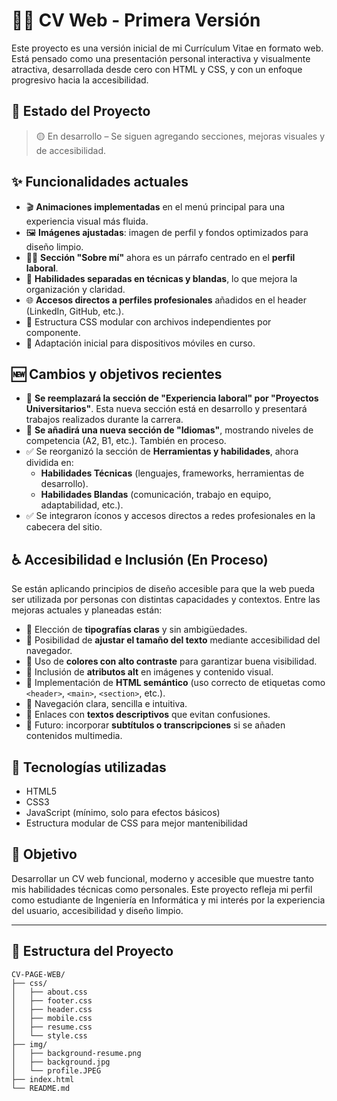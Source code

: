 # 🧑‍💻 CV Web - Primera Versión

Este proyecto es una versión inicial de mi Currículum Vitae en formato web. Está pensado como una presentación personal interactiva y visualmente atractiva, desarrollada desde cero con HTML y CSS, y con un enfoque progresivo hacia la accesibilidad.

## 🚧 Estado del Proyecto

> 🟡 En desarrollo – Se siguen agregando secciones, mejoras visuales y de accesibilidad.

## ✨ Funcionalidades actuales

- 🎬 **Animaciones implementadas** en el menú principal para una experiencia visual más fluida.
- 🖼️ **Imágenes ajustadas**: imagen de perfil y fondos optimizados para diseño limpio.
- 🧑‍💼 **Sección "Sobre mí"** ahora es un párrafo centrado en el **perfil laboral**.
- 🧠 **Habilidades separadas en técnicas y blandas**, lo que mejora la organización y claridad.
- 🌐 **Accesos directos a perfiles profesionales** añadidos en el header (LinkedIn, GitHub, etc.).
- 📑 Estructura CSS modular con archivos independientes por componente.
- 📱 Adaptación inicial para dispositivos móviles en curso.

## 🆕 Cambios y objetivos recientes

- 🔄 **Se reemplazará la sección de "Experiencia laboral" por "Proyectos Universitarios"**. Esta nueva sección está en desarrollo y presentará trabajos realizados durante la carrera.
- 🔄 **Se añadirá una nueva sección de "Idiomas"**, mostrando niveles de competencia (A2, B1, etc.). También en proceso.
- ✅ Se reorganizó la sección de **Herramientas y habilidades**, ahora dividida en:
  - **Habilidades Técnicas** (lenguajes, frameworks, herramientas de desarrollo).
  - **Habilidades Blandas** (comunicación, trabajo en equipo, adaptabilidad, etc.).
- ✅ Se integraron íconos y accesos directos a redes profesionales en la cabecera del sitio.

## ♿ Accesibilidad e Inclusión (En Proceso)

Se están aplicando principios de diseño accesible para que la web pueda ser utilizada por personas con distintas capacidades y contextos. Entre las mejoras actuales y planeadas están:

- 🔄 Elección de **tipografías claras** y sin ambigüedades.
- 🔄 Posibilidad de **ajustar el tamaño del texto** mediante accesibilidad del navegador.
- 🔄 Uso de **colores con alto contraste** para garantizar buena visibilidad.
- 🔄 Inclusión de **atributos alt** en imágenes y contenido visual.
- 🔄 Implementación de **HTML semántico** (uso correcto de etiquetas como `<header>`, `<main>`, `<section>`, etc.).
- 🔄 Navegación clara, sencilla e intuitiva.
- 🔄 Enlaces con **textos descriptivos** que evitan confusiones.
- 🔄 Futuro: incorporar **subtítulos o transcripciones** si se añaden contenidos multimedia.

## 🚀 Tecnologías utilizadas

- HTML5  
- CSS3  
- JavaScript (mínimo, solo para efectos básicos)
- Estructura modular de CSS para mejor mantenibilidad

## 🎯 Objetivo

Desarrollar un CV web funcional, moderno y accesible que muestre tanto mis habilidades técnicas como personales. Este proyecto refleja mi perfil como estudiante de Ingeniería en Informática y mi interés por la experiencia del usuario, accesibilidad y diseño limpio.

---

## 📁 Estructura del Proyecto

```plaintext
CV-PAGE-WEB/
├── css/
│   ├── about.css
│   ├── footer.css
│   ├── header.css
│   ├── mobile.css
│   ├── resume.css
│   └── style.css
├── img/
│   ├── background-resume.png
│   ├── background.jpg
│   └── profile.JPEG
├── index.html
└── README.md
